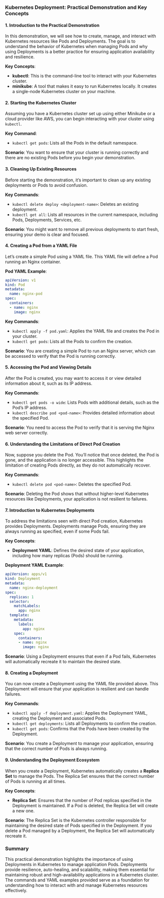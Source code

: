 ### Kubernetes Deployment: Practical Demonstration and Key Concepts

#### 1. **Introduction to the Practical Demonstration**

In this demonstration, we will see how to create, manage, and interact with Kubernetes resources like Pods and Deployments. The goal is to understand the behavior of Kubernetes when managing Pods and why using Deployments is a better practice for ensuring application availability and resilience.

**Key Concepts**:
- **kubectl**: This is the command-line tool to interact with your Kubernetes cluster.
- **minikube**: A tool that makes it easy to run Kubernetes locally. It creates a single-node Kubernetes cluster on your machine.

#### 2. **Starting the Kubernetes Cluster**

Assuming you have a Kubernetes cluster set up using either Minikube or a cloud provider like AWS, you can begin interacting with your cluster using `kubectl`.

**Key Command**:
- `kubectl get pods`: Lists all the Pods in the default namespace.

**Scenario**: You want to ensure that your cluster is running correctly and there are no existing Pods before you begin your demonstration.

#### 3. **Cleaning Up Existing Resources**

Before starting the demonstration, it’s important to clean up any existing deployments or Pods to avoid confusion.

**Key Commands**:
- `kubectl delete deploy <deployment-name>`: Deletes an existing deployment.
- `kubectl get all`: Lists all resources in the current namespace, including Pods, Deployments, Services, etc.

**Scenario**: You might want to remove all previous deployments to start fresh, ensuring your demo is clear and focused.

#### 4. **Creating a Pod from a YAML File**

Let’s create a simple Pod using a YAML file. This YAML file will define a Pod running an Nginx container.

**Pod YAML Example**:
```yaml
apiVersion: v1
kind: Pod
metadata:
  name: nginx-pod
spec:
  containers:
  - name: nginx
    image: nginx
```
**Key Commands**:
- `kubectl apply -f pod.yaml`: Applies the YAML file and creates the Pod in your cluster.
- `kubectl get pods`: Lists all the Pods to confirm the creation.

**Scenario**: You are creating a simple Pod to run an Nginx server, which can be accessed to verify that the Pod is running correctly.

#### 5. **Accessing the Pod and Viewing Details**

After the Pod is created, you may want to access it or view detailed information about it, such as its IP address.

**Key Commands**:
- `kubectl get pods -o wide`: Lists Pods with additional details, such as the Pod’s IP address.
- `kubectl describe pod <pod-name>`: Provides detailed information about the specified Pod.

**Scenario**: You need to access the Pod to verify that it is serving the Nginx web server correctly.

#### 6. **Understanding the Limitations of Direct Pod Creation**

Now, suppose you delete the Pod. You’ll notice that once deleted, the Pod is gone, and the application is no longer accessible. This highlights the limitation of creating Pods directly, as they do not automatically recover.

**Key Commands**:
- `kubectl delete pod <pod-name>`: Deletes the specified Pod.

**Scenario**: Deleting the Pod shows that without higher-level Kubernetes resources like Deployments, your application is not resilient to failures.

#### 7. **Introduction to Kubernetes Deployments**

To address the limitations seen with direct Pod creation, Kubernetes provides Deployments. Deployments manage Pods, ensuring they are always running as specified, even if some Pods fail.

**Key Concepts**:
- **Deployment YAML**: Defines the desired state of your application, including how many replicas (Pods) should be running.

**Deployment YAML Example**:
```yaml
apiVersion: apps/v1
kind: Deployment
metadata:
  name: nginx-deployment
spec:
  replicas: 1
  selector:
    matchLabels:
      app: nginx
  template:
    metadata:
      labels:
        app: nginx
    spec:
      containers:
      - name: nginx
        image: nginx
```
**Scenario**: Using a Deployment ensures that even if a Pod fails, Kubernetes will automatically recreate it to maintain the desired state.

#### 8. **Creating a Deployment**

You can now create a Deployment using the YAML file provided above. This Deployment will ensure that your application is resilient and can handle failures.

**Key Commands**:
- `kubectl apply -f deployment.yaml`: Applies the Deployment YAML, creating the Deployment and associated Pods.
- `kubectl get deployments`: Lists all Deployments to confirm the creation.
- `kubectl get pods`: Confirms that the Pods have been created by the Deployment.

**Scenario**: You create a Deployment to manage your application, ensuring that the correct number of Pods is always running.

#### 9. **Understanding the Deployment Ecosystem**

When you create a Deployment, Kubernetes automatically creates a **Replica Set** to manage the Pods. The Replica Set ensures that the correct number of Pods is running at all times.

**Key Concepts**:
- **Replica Set**: Ensures that the number of Pod replicas specified in the Deployment is maintained. If a Pod is deleted, the Replica Set will create a new one.

**Scenario**: The Replica Set is the Kubernetes controller responsible for maintaining the desired state of Pods specified in the Deployment. If you delete a Pod managed by a Deployment, the Replica Set will automatically recreate it.

### Summary

This practical demonstration highlights the importance of using Deployments in Kubernetes to manage application Pods. Deployments provide resilience, auto-healing, and scalability, making them essential for maintaining robust and high-availability applications in a Kubernetes cluster. The commands and YAML examples provided serve as a foundation for understanding how to interact with and manage Kubernetes resources effectively.